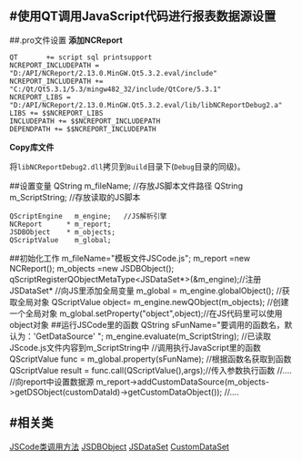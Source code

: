 #使用QT调用JavaScript代码进行报表数据源设置
----
##.pro文件设置
**添加NCReport**

	QT       += script sql printsupport
	NCREPORT_INCLUDEPATH = "D:/API/NCReport/2.13.0.MinGW.Qt5.3.2.eval/include"
	NCREPORT_INCLUDEPATH += "C:/Qt/Qt5.3.1/5.3/mingw482_32/include/QtCore/5.3.1"
	NCREPORT_LIBS = "D:/API/NCReport/2.13.0.MinGW.Qt5.3.2.eval/lib/libNCReportDebug2.a"
	LIBS += $$NCREPORT_LIBS
	INCLUDEPATH += $$NCREPORT_INCLUDEPATH
	DEPENDPATH += $$NCREPORT_INCLUDEPATH
**Copy库文件**

将`libNCReportDebug2.dll`拷贝到`Build`目录下(`Debug`目录的同级)。

##设置变量
	QString         m_fileName;       //存放JS脚本文件路径
    QString         m_ScriptString; //存放读取的JS脚本

    QScriptEngine   m_engine;   //JS解析引擎
    NCReport      * m_report;
    JSDBObject    * m_objects;
    QScriptValue    m_global;
##初始化工作
	m_fileName="模板文件JSCode.js";
    m_report =new NCReport();
    m_objects =new JSDBObject();
    qScriptRegisterQObjectMetaType<JSDataSet*>(&m_engine);//注册 JSDataSet*
    //向JS里添加全局变量
    m_global = m_engine.globalObject();    //获取全局对象
    QScriptValue object= m_engine.newQObject(m_objects);   //创建一个全局对象
    m_global.setProperty("object",object);//在JS代码里可以使用object对象
##运行JSCode里的函数
	QString sFunName="要调用的函数名，默认为：'GetDataSource' ";
	m_engine.evaluate(m_ScriptString);	//已读取JScode.js文件内容到m_ScriptString中
	//调用执行JavaScript里的函数
    QScriptValue func = m_global.property(sFunName);       //根据函数名获取到函数
    QScriptValue result = func.call(QScriptValue(),args);//传入参数执行函数
	//....
	//向report中设置数据源
	m_report->addCustomDataSource(m_objects->getDSObject(customDataId)->getCustomDataObject());
	//....

#相关类
---
   [JSCode类调用方法](JSCode类调用方法.html)
   [JSDBObject](JSDBObject类.html)
   [JSDataSet](JSDataSet类.html)
   [CustomDataSet](CustomDataSet类.html)
